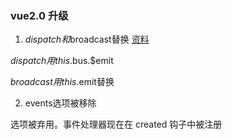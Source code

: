 ### vue2.0 升级 

1. $dispatch和$broadcast替换 [资料](https://blog.csdn.net/xqnode/article/details/60941979)

  $dispatch用this.$bus.$emit

  $broadcast用this.$emit替换

2. events选项被移除

  选项被弃用。事件处理器现在在 created 钩子中被注册
